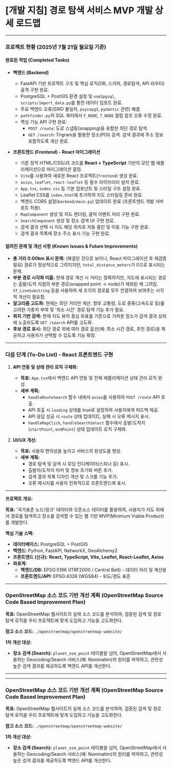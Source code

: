 # [개발 지침] 경로 탐색 서비스 MVP 개발 상세 로드맵

---

### **프로젝트 현황 (2025년 7월 21일 월요일 기준)**

#### **완료된 작업 (Completed Tasks)**

*   **백엔드 (Backend)**
    *   FastAPI 기반 프로젝트 구조 및 핵심 로직(DB, 스키마, 경로탐색, API 라우터) 골격 구현 완료.
    *   PostgreSQL + PostGIS 환경 설정 및 `osm2pgsql`, `scripts/import_data.py`를 통한 데이터 임포트 완료.
    *   주요 백엔드 오류(SRID 불일치, `psycopg2`, `pydantic` 관련) 해결.
    *   `pathfinder.py`의 SQL 쿼리에서 `F_NODE`, `T_NODE` 컬럼 참조 오류 수정 완료.
    *   핵심 기능 API 구현 완료:
        *   `POST /route`: 도로 스냅핑(snapping)을 포함한 최단 경로 탐색.
        *   `GET /search`: Trigram을 활용한 장소(POI) 검색. 검색 결과에 주소 정보 포함하도록 개선 완료.

*   **프론트엔드 (Frontend) - React 마이그레이션**
    *   기존 정적 HTML/CSS/JS 코드를 **React + TypeScript** 기반의 모던 웹 애플리케이션으로 마이그레이션 결정.
    *   `Vite`를 사용하여 새로운 React 프로젝트(`frontend`) 생성 완료.
    *   `axios`, `leaflet`, `react-leaflet` 등 필수 라이브러리 설치 완료.
    *   `App.tsx`, `index.css` 등 기본 컴포넌트 및 스타일 구조 설정 완료.
    *   Leaflet CSS를 `index.html`에 추가하여 지도 스타일링 준비 완료.
    *   백엔드 CORS 설정(`backend/main.py`) 업데이트 완료 (프론트엔드 개발 서버 포트 허용).
    *   `MapComponent` 생성 및 지도 렌더링, 클릭 이벤트 처리 구현 완료.
    *   `SearchComponent` 생성 및 장소 검색 UI 구현 완료.
    *   검색 결과 선택 시 지도 해당 위치로 자동 줌인 및 이동 기능 구현 완료.
    *   검색 결과 목록에 장소 주소 표시 기능 구현 완료.

#### **알려진 문제 및 개선 사항 (Known Issues & Future Improvements)**

*   **총 거리 0.00km 표시 문제:** (해결된 것으로 보이나, React 마이그레이션 후 재검증 필요) 경로가 정상적으로 그려지지만, `total_distance_meters`가 0으로 표시되는 문제.
*   **부분 경로 시각화 미흡:** 현재 경로 계산 시 거리는 정확하지만, 지도에 표시되는 경로는 출발/도착 지점의 부분 경로(snapped point -> node)가 제외된 채 그려짐. `ST_LineSubstring` 등을 사용하여 세 조각의 경로를 모두 연결하여 보여주는 시각적 개선이 필요함.
*   **알고리즘 고도화:** 현재는 최단 거리만 계산. 향후 교통량, 도로 종류(고속도로 등)를 고려한 가중치 부여 및 '최소 시간' 경로 탐색 기능 추가 필요.
*   **위치 기반 검색:** 현재 지도 뷰의 중심 좌표를 기준으로 가까운 장소가 검색 결과 상위에 노출되도록 `GET /search` API를 고도화.
*   **후보 경로 표시:** 최단 경로 외에 여러 경로 옵션(예: 최소 시간 경로, 추천 경로)을 제공하고 사용자가 선택할 수 있도록 기능 확장.

---

### **다음 단계 (To-Do List) - React 프론트엔드 구현**

1.  **API 연동 및 상태 관리 로직 구체화:**
    *   **목표:** `App.tsx`에서 백엔드 API 연동 및 전체 애플리케이션 상태 관리 로직 완성.
    *   **세부 계획:**
        *   `handleRouteSearch` 함수 내에서 `axios`를 사용하여 `POST /route` API 호출.
        *   API 호출 시 `loading` 상태를 true로 설정하여 사용자에게 피드백 제공.
        *   API 응답 성공 시 `route` 상태 업데이트, 실패 시 오류 메시지 표시.
        *   `handleMapClick`, `handleSearchSelect` 함수에서 출발/도착지(`startPoint`, `endPoint`) 상태 업데이트 로직 구체화.

2.  **UI/UX 개선:**
    *   **목표:** 사용자 편의성을 높이고 서비스의 완성도를 향상.
    *   **세부 계획:**
        *   경로 탐색 및 검색 시 로딩 인디케이터(스피너 등) 표시.
        *   출발지/도착지 마커 및 정보 초기화 버튼 추가.
        *   검색 결과 목록 디자인 개선 및 스크롤 기능 추가.
        *   오류 메시지를 사용자 친화적으로 프론트엔드에 표시.

---

**프로젝트 개요:**

**목표:** '국가표준 노드/링크' 데이터와 오픈소스 데이터를 활용하여, 사용자가 지도 위에서 경로를 탐색하고 장소를 검색할 수 있는 웹 기반 MVP(Minimum Viable Product)를 개발한다.

**핵심 기술 스택:**
*   **데이터베이스:** PostgreSQL + PostGIS
*   **백엔드:** Python, FastAPI, NetworkX, GeoAlchemy2
*   **프론트엔드 (신규):** **React, TypeScript, Vite, Leaflet, React-Leaflet, Axios**
*   **좌표계:**
    *   **백엔드/DB:** EPSG:5186 (ITRF2000 / Central Belt) - 데이터 처리 및 계산용
    *   **프론트엔드/API:** EPSG:4326 (WGS84) - 위도/경도 표준
---

### **OpenStreetMap 소스 코드 기반 개선 계획 (OpenStreetMap Source Code Based Improvement Plan)**

**목표:** OpenStreetMap 웹사이트의 실제 소스 코드를 분석하여, 검증된 검색 및 경로 탐색 로직을 우리 프로젝트에 맞게 도입하고 기능을 고도화한다.

**참고 소스 코드:** `./openstreetmap/openstreetmap-website/`

**1차 개선 대상:**
*   **장소 검색 (Search):** `planet_osm_point` 테이블을 넘어, OpenStreetMap에서 사용하는 Geocoding/Search 서비스(예: Nominatim)의 원리를 파악하고, 관련성 높은 검색 결과를 제공하도록 백엔드 API를 개선한다.
---

---

### **OpenStreetMap 소스 코드 기반 개선 계획 (OpenStreetMap Source Code Based Improvement Plan)**

**목표:** OpenStreetMap 웹사이트의 실제 소스 코드를 분석하여, 검증된 검색 및 경로 탐색 로직을 우리 프로젝트에 맞게 도입하고 기능을 고도화한다.

**참고 소스 코드:** `./openstreetmap/openstreetmap-website/`

**1차 개선 대상:**
*   **장소 검색 (Search):** `planet_osm_point` 테이블을 넘어, OpenStreetMap에서 사용하는 Geocoding/Search 서비스(예: Nominatim)의 원리를 파악하고, 관련성 높은 검색 결과를 제공하도록 백엔드 API를 개선한다.